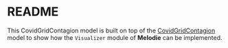 # README

This CovidGridContagion model is built on top of the 
[CovidGridContagion](https://github.com/ABM4ALL/CovidGridContagion) 
model to show how the ``Visualizer`` module of **Melodie** can be implemented.
